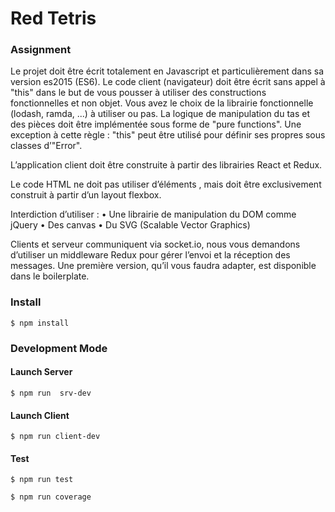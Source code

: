 # Red Tetris

### Assignment

Le projet doit être écrit totalement en Javascript et particulièrement dans sa version
es2015 (ES6).
Le code client (navigateur) doit être écrit sans appel à "this" dans le but de vous
pousser à utiliser des constructions fonctionnelles et non objet. Vous avez le choix de la
librairie fonctionnelle (lodash, ramda, ...) à utiliser ou pas. La logique de manipulation
du tas et des pièces doit être implémentée sous forme de "pure functions". Une exception à cette règle : "this" peut être utilisé pour définir ses propres sous classes d’"Error".

L’application client doit être construite à partir des librairies React et Redux.

Le code HTML ne doit pas utiliser d’éléments <TABLE/>, mais doit être exclusivement construit à partir d’un layout flexbox.

Interdiction d’utiliser :
• Une librairie de manipulation du DOM comme jQuery
• Des canvas
• Du SVG (Scalable Vector Graphics)

Clients et serveur communiquent via socket.io, nous vous demandons d’utiliser un
middleware Redux pour gérer l’envoi et la réception des messages. Une première version,
qu’il vous faudra adapter, est disponible dans le boilerplate.

### Install

```
$ npm install
```

### Development Mode

#### Launch Server

```
$ npm run  srv-dev

```

#### Launch Client

```
$ npm run client-dev
```

#### Test

```
$ npm run test
```

```
$ npm run coverage
```
